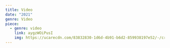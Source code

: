 ```yaml
---
title: Video
date: "2021"
genre: Video
piece:
  - genre: video
    link: aygzWOiPusI
    img: https://ucarecdn.com/83832830-1d6d-4b91-b6d2-859938197e52/-/crop/960x720/160,0/-/preview/orthographicBoxes.22.jpg
---
```

